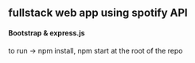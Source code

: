 ## fullstack web app using spotify API 

#### Bootstrap & express.js

to run -> npm install, npm start at the root of the repo